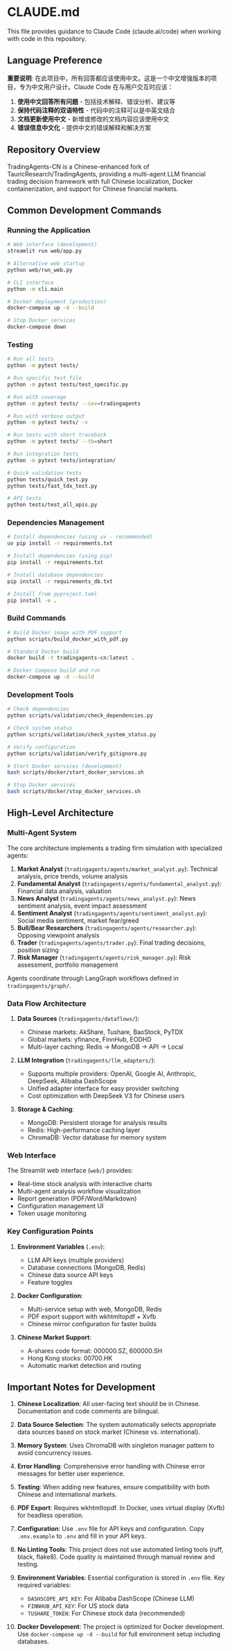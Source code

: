 # CLAUDE.md

This file provides guidance to Claude Code (claude.ai/code) when working with code in this repository.

## Language Preference

**重要说明**: 在此项目中，所有回答都应该使用中文。这是一个中文增强版本的项目，专为中文用户设计。Claude Code 在与用户交互时应该：

1. **使用中文回答所有问题** - 包括技术解释、错误分析、建议等
2. **保持代码注释的双语特性** - 代码中的注释可以是中英文结合
3. **文档更新使用中文** - 新增或修改的文档内容应该使用中文
4. **错误信息中文化** - 提供中文的错误解释和解决方案

## Repository Overview

TradingAgents-CN is a Chinese-enhanced fork of TauricResearch/TradingAgents, providing a multi-agent LLM financial trading decision framework with full Chinese localization, Docker containerization, and support for Chinese financial markets.

## Common Development Commands

### Running the Application

```bash
# Web interface (development)
streamlit run web/app.py

# Alternative web startup
python web/run_web.py

# CLI interface
python -m cli.main

# Docker deployment (production)
docker-compose up -d --build

# Stop Docker services
docker-compose down
```

### Testing

```bash
# Run all tests
python -m pytest tests/

# Run specific test file
python -m pytest tests/test_specific.py

# Run with coverage
python -m pytest tests/ --cov=tradingagents

# Run with verbose output
python -m pytest tests/ -v

# Run tests with short traceback
python -m pytest tests/ --tb=short

# Run integration tests
python -m pytest tests/integration/

# Quick validation tests
python tests/quick_test.py
python tests/fast_tdx_test.py

# API tests
python tests/test_all_apis.py
```

### Dependencies Management

```bash
# Install dependencies (using uv - recommended)
uv pip install -r requirements.txt

# Install dependencies (using pip)
pip install -r requirements.txt

# Install database dependencies
pip install -r requirements_db.txt

# Install from pyproject.toml
pip install -e .
```

### Build Commands

```bash
# Build Docker image with PDF support
python scripts/build_docker_with_pdf.py

# Standard Docker build
docker build -t tradingagents-cn:latest .

# Docker Compose build and run
docker-compose up -d --build
```

### Development Tools

```bash
# Check dependencies
python scripts/validation/check_dependencies.py

# Check system status
python scripts/validation/check_system_status.py

# Verify configuration
python scripts/validation/verify_gitignore.py

# Start Docker services (development)
bash scripts/docker/start_docker_services.sh

# Stop Docker services
bash scripts/docker/stop_docker_services.sh
```

## High-Level Architecture

### Multi-Agent System

The core architecture implements a trading firm simulation with specialized agents:

1. **Market Analyst** (`tradingagents/agents/market_analyst.py`): Technical analysis, price trends, volume analysis
2. **Fundamental Analyst** (`tradingagents/agents/fundamental_analyst.py`): Financial data analysis, valuation
3. **News Analyst** (`tradingagents/agents/news_analyst.py`): News sentiment analysis, event impact assessment
4. **Sentiment Analyst** (`tradingagents/agents/sentiment_analyst.py`): Social media sentiment, market fear/greed
5. **Bull/Bear Researchers** (`tradingagents/agents/researcher.py`): Opposing viewpoint analysis
6. **Trader** (`tradingagents/agents/trader.py`): Final trading decisions, position sizing
7. **Risk Manager** (`tradingagents/agents/risk_manager.py`): Risk assessment, portfolio management

Agents coordinate through LangGraph workflows defined in `tradingagents/graph/`.

### Data Flow Architecture

1. **Data Sources** (`tradingagents/dataflows/`):
   - Chinese markets: AkShare, Tushare, BaoStock, PyTDX
   - Global markets: yfinance, FinnHub, EODHD
   - Multi-layer caching: Redis → MongoDB → API → Local

2. **LLM Integration** (`tradingagents/llm_adapters/`):
   - Supports multiple providers: OpenAI, Google AI, Anthropic, DeepSeek, Alibaba DashScope
   - Unified adapter interface for easy provider switching
   - Cost optimization with DeepSeek V3 for Chinese users

3. **Storage & Caching**:
   - MongoDB: Persistent storage for analysis results
   - Redis: High-performance caching layer
   - ChromaDB: Vector database for memory system

### Web Interface

The Streamlit web interface (`web/`) provides:
- Real-time stock analysis with interactive charts
- Multi-agent analysis workflow visualization
- Report generation (PDF/Word/Markdown)
- Configuration management UI
- Token usage monitoring

### Key Configuration Points

1. **Environment Variables** (`.env`):
   - LLM API keys (multiple providers)
   - Database connections (MongoDB, Redis)
   - Chinese data source API keys
   - Feature toggles

2. **Docker Configuration**:
   - Multi-service setup with web, MongoDB, Redis
   - PDF export support with wkhtmltopdf + Xvfb
   - Chinese mirror configuration for faster builds

3. **Chinese Market Support**:
   - A-shares code format: 000000.SZ, 600000.SH
   - Hong Kong stocks: 00700.HK
   - Automatic market detection and routing

## Important Notes for Development

1. **Chinese Localization**: All user-facing text should be in Chinese. Documentation and code comments are bilingual.

2. **Data Source Selection**: The system automatically selects appropriate data sources based on stock market (Chinese vs. international).

3. **Memory System**: Uses ChromaDB with singleton manager pattern to avoid concurrency issues.

4. **Error Handling**: Comprehensive error handling with Chinese error messages for better user experience.

5. **Testing**: When adding new features, ensure compatibility with both Chinese and international markets.

6. **PDF Export**: Requires wkhtmltopdf. In Docker, uses virtual display (Xvfb) for headless operation.

7. **Configuration**: Use `.env` file for API keys and configuration. Copy `.env.example` to `.env` and fill in your API keys.

8. **No Linting Tools**: This project does not use automated linting tools (ruff, black, flake8). Code quality is maintained through manual review and testing.

9. **Environment Variables**: Essential configuration is stored in `.env` file. Key required variables:
   - `DASHSCOPE_API_KEY`: For Alibaba DashScope (Chinese LLM)
   - `FINNHUB_API_KEY`: For US stock data
   - `TUSHARE_TOKEN`: For Chinese stock data (recommended)

10. **Docker Development**: The project is optimized for Docker development. Use `docker-compose up -d --build` for full environment setup including databases.